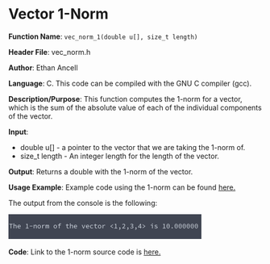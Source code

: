 # Vector 1-Norm
**Function Name**: ```vec_norm_1(double u[], size_t length)```

**Header File**: vec_norm.h

**Author**: Ethan Ancell

**Language**: C. This code can be compiled with the GNU C compiler (gcc).

**Description/Purpose**: This function computes the 1-norm for a vector, which is the sum of the absolute value of each of the individual components of the vector.

**Input**:
* double u[] - a pointer to the vector that we are taking the 1-norm of.
* size_t length - An integer length for the length of the vector.

**Output**: Returns a double with the 1-norm of the vector.

**Usage Example**: Example code using the 1-norm can be found [here.](https://github.com/ethanancell/math4610/blob/master/software/vectors/norm1.c)

The output from the console is the following:

![Console Output](images/norm1.png)

**Code**: Link to the 1-norm source code is [here.](https://github.com/ethanancell/math4610/blob/master/shared_library/src/vec_norm.c)
